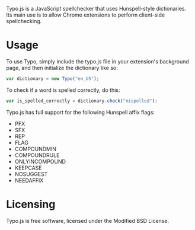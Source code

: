 Typo.js is a JavaScript spellchecker that uses Hunspell-style dictionaries. Its main use is to allow Chrome extensions to perform client-side spellchecking.

Usage
=====

To use Typo, simply include the typo.js file in your extension's background page, and then initialize the dictionary like so:

```javascript
var dictionary = new Typo("en_US");
```

To check if a word is spelled correctly, do this:

```javascript
var is_spelled_correctly = dictionary.check("mispelled");
```

Typo.js has full support for the following Hunspell affix flags:

* PFX
* SFX
* REP
* FLAG
* COMPOUNDMIN
* COMPOUNDRULE
* ONLYINCOMPOUND
* KEEPCASE
* NOSUGGEST
* NEEDAFFIX

Licensing
=========

Typo.js is free software, licensed under the Modified BSD License.
